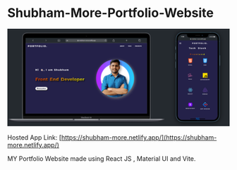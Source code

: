 # Shubham-More-Portfolio-Website

![Logo](./src/assets/shubham_more.png)

Hosted App Link: [https://shubham-more.netlify.app/](https://shubham-more.netlify.app/)

MY Portfolio Website made using React JS , Material UI and Vite.
